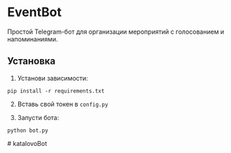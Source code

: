 
# EventBot

Простой Telegram-бот для организации мероприятий с голосованием и напоминаниями.

## Установка

1. Установи зависимости:
```
pip install -r requirements.txt
```

2. Вставь свой токен в `config.py`

3. Запусти бота:
```
python bot.py
```
#   k a t a l o v o B o t  
 